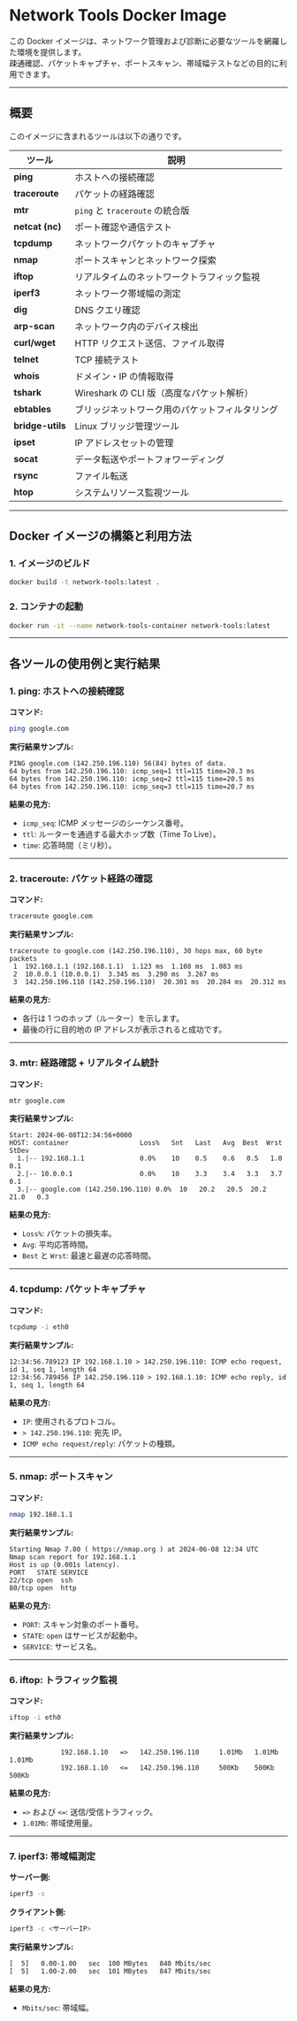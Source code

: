 # **Network Tools Docker Image**

この Docker イメージは、ネットワーク管理および診断に必要なツールを網羅した環境を提供します。  
疎通確認、パケットキャプチャ、ポートスキャン、帯域幅テストなどの目的に利用できます。

---

## **概要**

このイメージに含まれるツールは以下の通りです。

| ツール           | 説明                                           |
| ---------------- | ---------------------------------------------- |
| **ping**         | ホストへの接続確認                             |
| **traceroute**   | パケットの経路確認                             |
| **mtr**          | `ping` と `traceroute` の統合版                |
| **netcat (nc)**  | ポート確認や通信テスト                         |
| **tcpdump**      | ネットワークパケットのキャプチャ               |
| **nmap**         | ポートスキャンとネットワーク探索               |
| **iftop**        | リアルタイムのネットワークトラフィック監視     |
| **iperf3**       | ネットワーク帯域幅の測定                       |
| **dig**          | DNS クエリ確認                                 |
| **arp-scan**     | ネットワーク内のデバイス検出                   |
| **curl/wget**    | HTTP リクエスト送信、ファイル取得              |
| **telnet**       | TCP 接続テスト                                 |
| **whois**        | ドメイン・IP の情報取得                        |
| **tshark**       | Wireshark の CLI 版（高度なパケット解析）      |
| **ebtables**     | ブリッジネットワーク用のパケットフィルタリング |
| **bridge-utils** | Linux ブリッジ管理ツール                       |
| **ipset**        | IP アドレスセットの管理                        |
| **socat**        | データ転送やポートフォワーディング             |
| **rsync**        | ファイル転送                                   |
| **htop**         | システムリソース監視ツール                     |

---

## **Docker イメージの構築と利用方法**

### **1. イメージのビルド**

```bash
docker build -t network-tools:latest .
```

### **2. コンテナの起動**

```bash
docker run -it --name network-tools-container network-tools:latest
```

---

## **各ツールの使用例と実行結果**

### **1. ping: ホストへの接続確認**

**コマンド:**

```bash
ping google.com
```

**実行結果サンプル:**

```
PING google.com (142.250.196.110) 56(84) bytes of data.
64 bytes from 142.250.196.110: icmp_seq=1 ttl=115 time=20.3 ms
64 bytes from 142.250.196.110: icmp_seq=2 ttl=115 time=20.5 ms
64 bytes from 142.250.196.110: icmp_seq=3 ttl=115 time=20.7 ms
```

**結果の見方:**

- `icmp_seq`: ICMP メッセージのシーケンス番号。
- `ttl`: ルーターを通過する最大ホップ数（Time To Live）。
- `time`: 応答時間（ミリ秒）。

---

### **2. traceroute: パケット経路の確認**

**コマンド:**

```bash
traceroute google.com
```

**実行結果サンプル:**

```
traceroute to google.com (142.250.196.110), 30 hops max, 60 byte packets
 1  192.168.1.1 (192.168.1.1)  1.123 ms  1.108 ms  1.083 ms
 2  10.0.0.1 (10.0.0.1)  3.345 ms  3.290 ms  3.267 ms
 3  142.250.196.110 (142.250.196.110)  20.301 ms  20.284 ms  20.312 ms
```

**結果の見方:**

- 各行は 1 つのホップ（ルーター）を示します。
- 最後の行に目的地の IP アドレスが表示されると成功です。

---

### **3. mtr: 経路確認 + リアルタイム統計**

**コマンド:**

```bash
mtr google.com
```

**実行結果サンプル:**

```
Start: 2024-06-08T12:34:56+0000
HOST: container                  Loss%   Snt   Last   Avg  Best  Wrst StDev
  1.|-- 192.168.1.1              0.0%    10    0.5    0.6   0.5   1.0   0.1
  2.|-- 10.0.0.1                 0.0%    10    3.3    3.4   3.3   3.7   0.1
  3.|-- google.com (142.250.196.110) 0.0%  10   20.2   20.5  20.2  21.0   0.3
```

**結果の見方:**

- `Loss%`: パケットの損失率。
- `Avg`: 平均応答時間。
- `Best` と `Wrst`: 最速と最遅の応答時間。

---

### **4. tcpdump: パケットキャプチャ**

**コマンド:**

```bash
tcpdump -i eth0
```

**実行結果サンプル:**

```
12:34:56.789123 IP 192.168.1.10 > 142.250.196.110: ICMP echo request, id 1, seq 1, length 64
12:34:56.789456 IP 142.250.196.110 > 192.168.1.10: ICMP echo reply, id 1, seq 1, length 64
```

**結果の見方:**

- `IP`: 使用されるプロトコル。
- `> 142.250.196.110`: 宛先 IP。
- `ICMP echo request/reply`: パケットの種類。

---

### **5. nmap: ポートスキャン**

**コマンド:**

```bash
nmap 192.168.1.1
```

**実行結果サンプル:**

```
Starting Nmap 7.80 ( https://nmap.org ) at 2024-06-08 12:34 UTC
Nmap scan report for 192.168.1.1
Host is up (0.001s latency).
PORT   STATE SERVICE
22/tcp open  ssh
80/tcp open  http
```

**結果の見方:**

- `PORT`: スキャン対象のポート番号。
- `STATE`: `open` はサービスが起動中。
- `SERVICE`: サービス名。

---

### **6. iftop: トラフィック監視**

**コマンド:**

```bash
iftop -i eth0
```

**実行結果サンプル:**

```
             192.168.1.10   =>   142.250.196.110     1.01Mb   1.01Mb   1.01Mb
             192.168.1.10   <=   142.250.196.110     500Kb    500Kb    500Kb
```

**結果の見方:**

- `=>` および `<=`: 送信/受信トラフィック。
- `1.01Mb`: 帯域使用量。

---

### **7. iperf3: 帯域幅測定**

**サーバー側:**

```bash
iperf3 -s
```

**クライアント側:**

```bash
iperf3 -c <サーバーIP>
```

**実行結果サンプル:**

```
[  5]   0.00-1.00   sec  100 MBytes   840 Mbits/sec
[  5]   1.00-2.00   sec  101 MBytes   847 Mbits/sec
```

**結果の見方:**

- `Mbits/sec`: 帯域幅。
